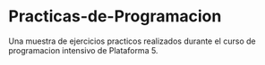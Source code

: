 # Practicas-de-Programacion
Una muestra de ejercicios practicos realizados durante el curso de programacion intensivo de Plataforma 5.
